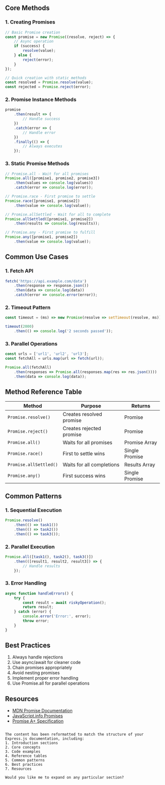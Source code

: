 ## Core Methods

### 1. **Creating Promises**
```js
// Basic Promise creation
const promise = new Promise((resolve, reject) => {
    // Async operation
    if (success) {
        resolve(value);
    } else {
        reject(error);
    }
});

// Quick creation with static methods
const resolved = Promise.resolve(value);
const rejected = Promise.reject(error);
```

### 2. **Promise Instance Methods**
```js
promise
    .then(result => {
        // Handle success
    })
    .catch(error => {
        // Handle error
    })
    .finally(() => {
        // Always executes
    });
```

### 3. **Static Promise Methods**
```js
// Promise.all - Wait for all promises
Promise.all([promise1, promise2, promise3])
    .then(values => console.log(values))
    .catch(error => console.log(error));

// Promise.race - First promise to settle
Promise.race([promise1, promise2])
    .then(value => console.log(value));

// Promise.allSettled - Wait for all to complete
Promise.allSettled([promise1, promise2])
    .then(results => console.log(results));

// Promise.any - First promise to fulfill
Promise.any([promise1, promise2])
    .then(value => console.log(value));
```

## Common Use Cases

### 1. **Fetch API**
```js
fetch('https://api.example.com/data')
    .then(response => response.json())
    .then(data => console.log(data))
    .catch(error => console.error(error));
```

### 2. **Timeout Pattern**
```js
const timeout = (ms) => new Promise(resolve => setTimeout(resolve, ms));

timeout(2000)
    .then(() => console.log('2 seconds passed'));
```

### 3. **Parallel Operations**
```js
const urls = ['url1', 'url2', 'url3'];
const fetchAll = urls.map(url => fetch(url));

Promise.all(fetchAll)
    .then(responses => Promise.all(responses.map(res => res.json())))
    .then(data => console.log(data));
```

## Method Reference Table
| Method | Purpose | Returns |
|--------|---------|---------|
| `Promise.resolve()` | Creates resolved promise | Promise |
| `Promise.reject()` | Creates rejected promise | Promise |
| `Promise.all()` | Waits for all promises | Promise Array |
| `Promise.race()` | First to settle wins | Single Promise |
| `Promise.allSettled()` | Waits for all completions | Results Array |
| `Promise.any()` | First success wins | Single Promise |

## Common Patterns

### 1. **Sequential Execution**
```js
Promise.resolve()
    .then(() => task1())
    .then(() => task2())
    .then(() => task3());
```

### 2. **Parallel Execution**
```js
Promise.all([task1(), task2(), task3()])
    .then(([result1, result2, result3]) => {
        // Handle results
    });
```

### 3. **Error Handling**
```js
async function handleErrors() {
    try {
        const result = await riskyOperation();
        return result;
    } catch (error) {
        console.error('Error:', error);
        throw error;
    }
}
```

## Best Practices
1. Always handle rejections
2. Use async/await for cleaner code
3. Chain promises appropriately
4. Avoid nesting promises
5. Implement proper error handling
6. Use Promise.all for parallel operations

## Resources
- [MDN Promise Documentation](https://developer.mozilla.org/en-US/docs/Web/JavaScript/Reference/Global_Objects/Promise)
- [JavaScript.info Promises](https://javascript.info/promise-basics)
- [Promise A+ Specification](https://promisesaplus.com/)
```

The content has been reformatted to match the structure of your Express.js documentation, including:
1. Introduction sections
2. Core concepts
3. Code examples
4. Reference tables
5. Common patterns
6. Best practices
7. Resources

Would you like me to expand on any particular section?